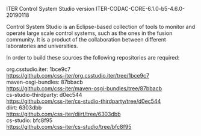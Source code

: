 ITER Control System Studio version ITER-CODAC-CORE-6.1.0-b5-4.6.0-20190118

Control System Studio is an Eclipse-based collection of tools
to monitor and operate large scale control systems, such as the
ones in the fusion community. It is a product of the collaboration
between different laboratories and universities.

In order to build these sources the following repositories are required:

org.csstudio.iter: 1bce9c7  
<https://github.com/css-iter/org.csstudio.iter/tree/1bce9c7>  
maven-osgi-bundles: 87bbacb  
<https://github.com/css-iter/maven-osgi-bundles/tree/87bbacb>  
cs-studio-thirdparty: d0ec544  
<https://github.com/css-iter/cs-studio-thirdparty/tree/d0ec544>  
diirt: 6303dbb  
<https://github.com/css-iter/diirt/tree/6303dbb>  
cs-studio: bfc8f95  
<https://github.com/css-iter/cs-studio/tree/bfc8f95>  
